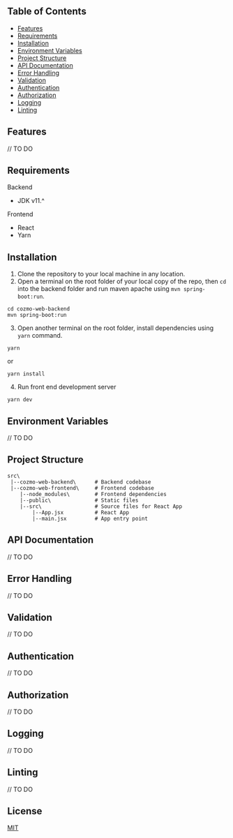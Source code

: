 ## Table of Contents

- [Features](#features)
- [Requirements](#requirements)
- [Installation](#installation)
- [Environment Variables](#environment-variables)
- [Project Structure](#project-structure)
- [API Documentation](#api-documentation)
- [Error Handling](#error-handling)
- [Validation](#validation)
- [Authentication](#authentication)
- [Authorization](#authorization)
- [Logging](#logging)
- [Linting](#linting)

## Features
// TO DO

##  Requirements
Backend
- JDK v11.^

Frontend
- React
- Yarn 

## Installation
1. Clone the repository to your local machine in any location.
2. Open a terminal on the root folder of your local copy of the repo, then `cd` into the backend folder and run maven apache using `mvn spring-boot:run`.
```
cd cozmo-web-backend
mvn spring-boot:run
```
3. Open another terminal on the root folder, install dependencies using `yarn` command.
```
yarn
```
or
```
yarn install
```
4. Run front end development server
```
yarn dev
```

## Environment Variables
// TO DO

## Project Structure
```
src\
 |--cozmo-web-backend\      # Backend codebase
 |--cozmo-web-frontend\     # Frontend codebase
    |--node_modules\        # Frontend dependencies
    |--public\              # Static files
    |--src\                 # Source files for React App
        |--App.jsx          # React App
        |--main.jsx         # App entry point
```

## API Documentation
// TO DO

## Error Handling
// TO DO

## Validation
// TO DO

## Authentication
// TO DO

## Authorization
// TO DO

## Logging
// TO DO

## Linting
// TO DO

## License
[MIT](LICENSE)